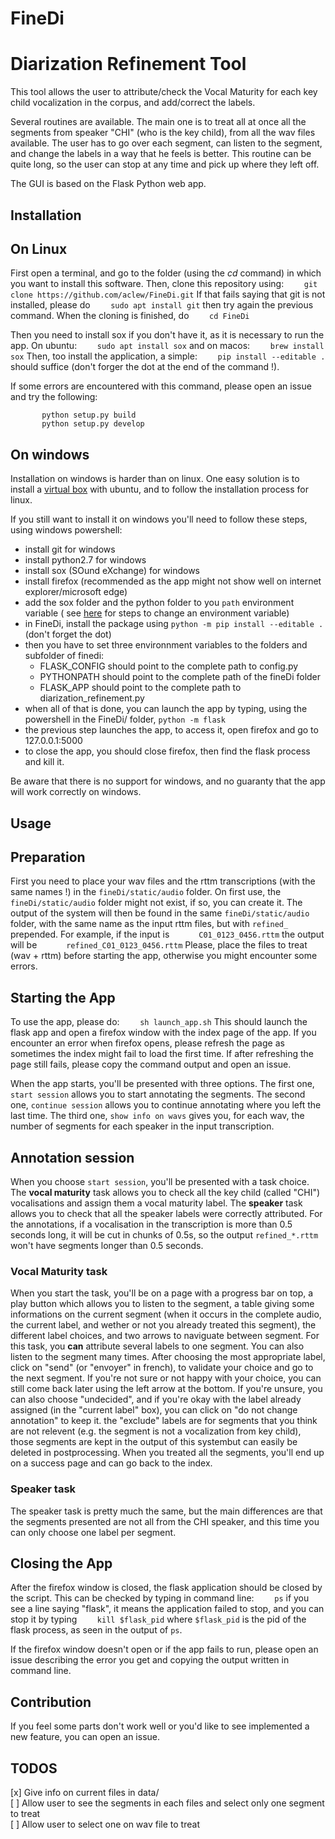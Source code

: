 # FineDi
Diarization Refinement Tool
==========================

This tool allows the user to attribute/check the Vocal Maturity for each key child vocalization in the corpus, and add/correct the labels.

Several routines are available. The main one is to treat all at once all the segments from speaker "CHI" (who is the key child), from all the wav files available. 
The user has to go over each segment, can listen to the segment, and change the labels in a way that he feels is better.
This routine can be quite long, so the user can stop at any time and pick up where they left off.

The GUI is based on the Flask Python web app.

Installation
------------
## On Linux
First open a terminal, and go to the folder (using the *cd* command) in which you want to install this software. 
Then, clone this repository using:
```    git clone https://github.com/aclew/FineDi.git```
If that fails saying that git is not installed, please do 
```    sudo apt install git```
then try again the previous command.
When the cloning is finished, do 
```    cd FineDi```


Then you need to install sox if you don't have it, as it is necessary to run the app. On ubuntu:
```    sudo apt install sox```
and on macos:
```    brew install sox```
Then, too install the application, a simple:
```    pip install --editable .```
should suffice (don't forger the dot at the end of the command !).

If some errors are encountered with this command, please open an issue and try the following:
```    pip install flask
       python setup.py build
       python setup.py develop
```
## On windows
Installation on windows is harder than on linux. One easy solution is to install a [virtual box](https://www.virtualbox.org) with ubuntu, and to follow the installation process for linux.

If you still want to install it on windows you'll need to follow these steps, using windows powershell:
- install git for windows
- install python2.7 for windows
- install sox (SOund eXchange) for windows
- install firefox (recommended as the app might not show well on internet explorer/microsoft edge)
- add the sox folder and the python folder to you `path` environment variable ( see [here](https://www.computerhope.com/issues/ch000549.htm) for steps to change an environment variable)
- in FineDi, install the package using `python -m pip install --editable .` (don't forget the dot)
- then you have to set three environnment variables to the folders and subfolder of finedi:
  - FLASK_CONFIG should point to the complete path to config.py
  - PYTHONPATH should point to the complete path of the fineDi folder
  - FLASK_APP should point to the complete path to diarization_refinement.py
- when all of that is done, you can launch the app by typing, using the powershell in the FineDi/ folder, `python -m flask`
- the previous step launches the app, to access it, open firefox and go to 127.0.0.1:5000
- to close the app, you should close firefox, then find the flask process and kill it.

Be aware that there is no support for windows, and no guaranty that the app will work correctly on windows.

Usage
-----
## Preparation
First you need to place your wav files and the rttm transcriptions (with the same names !) in the `fineDi/static/audio` folder. On first use, the `fineDi/static/audio` folder might not exist, if so, you can create it.
The output of the system will then be found in the same `fineDi/static/audio` folder, with the same name as the input rttm files, but with `refined_` prepended. For example, if the input is
`      C01_0123_0456.rttm`
the output will be
`      refined_C01_0123_0456.rttm`
Please, place the files to treat (wav + rttm) before starting the app, otherwise you might encounter some errors.

## Starting the App
To use the app, please do:
```    sh launch_app.sh```
This should launch the flask app and open a firefox window with the index page of the app.
If you encounter an error when firefox opens, please refresh the page as sometimes the index might fail to load the first time. If after refreshing the page still fails, please copy the command output and open an issue.

When the app starts, you'll be presented with three options.
The first one, `start session` allows you to start annotating the segments.
The second one, `continue session` allows you to continue annotating where you left the last time.
The third one, `show info on wavs` gives you, for each wav, the number of segments for each speaker in the input transcription.

## Annotation session
When you choose `start session`, you'll be presented with a task choice. The **vocal maturity** task allows you to check all the key child (called "CHI") vocalisations and assign them a vocal maturity label. The **speaker** task allows you to check that all the speaker labels were correctly attributed. For the annotations, if a vocalisation in the transcription is more than 0.5 seconds long, it will be cut in chunks of 0.5s, so the output `refined_*.rttm` won't have segments longer than 0.5 seconds.

### Vocal Maturity task
When you start the task, you'll be on a page with a progress bar on top, a play button which allows you to listen to the segment, a table giving some informations on the current segment (when it occurs in the complete audio, the current label, and wether or not you already treated this segment), the different label choices, and two arrows to naviguate between segment. 
For this task, you **can** attribute several labels to one segment. You can also listen to the segment many times. After choosing the most appropriate label, click on "send" (or "envoyer" in french), to validate your choice and go to the next segment. If you're not sure or not happy with your choice, you can still come back later using the left arrow at the bottom. If you're unsure, you can also choose "undecided", and if you're okay with the label already assigned (in the "current label" box), you can click on "do not change annotation" to keep it. the "exclude" labels are for segments that you think are not relevent (e.g. the segment is not a vocalization from key child), those segments are kept in the output of this systembut can easily be deleted in postprocessing.
When you treated all the segments, you'll end up on a success page and can go back to the index.

### Speaker task
The speaker task is pretty much the same, but the main differences are that the segments presented are not all from the CHI speaker, and this time you can only choose one label per segment.

## Closing the App
After the firefox window is closed, the flask application should be closed by the script. 
This can be checked by typing in command line:
```    ps```
if you see a line saying "flask", it means the application failed to stop, and you can stop it by typing 
```    kill $flask_pid```
where `$flask_pid` is the pid of the flask process, as seen in the output of `ps`.

If the firefox window doesn't open or if the app fails to run, please open an issue describing
the error you get and copying the output written in command line.

Contribution
------------
If you feel some parts don't work well or you'd like to see implemented a new feature,
you can open an issue.


## TODOS
[x] Give info on current files in data/  
[ ] Allow user to see the segments in each files and select only one segment to treat  
[ ] Allow user to select one on wav file to treat  
